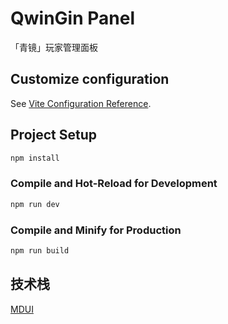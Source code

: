# QwinGin Panel

「青镜」玩家管理面板

## Customize configuration

See [Vite Configuration Reference](https://vitejs.dev/config/).

## Project Setup

```sh
npm install
```

### Compile and Hot-Reload for Development

```sh
npm run dev
```

### Compile and Minify for Production

```sh
npm run build
```

## 技术栈

[MDUI](https://mdui.org/)
